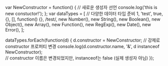 var NewConstructor = function() {  // 새로운 생성자 선언
  console.log('this is new constuctor!');
};
var dataTypes = [  // 다양한 데이터 타입 준비
  1, 'test', true, {}, [], function() {}, /test/,
  new Number(), new String(), new Boolean(), new Object(),
  new Array(), new Function(), new RegExp(), new Date(), new Error(),
];

dataTypes.forEach(function(d) {
  d.constructor = NewConstructor;  // 강제로 constructor 프로퍼티 변경
  console.log(d.constructor.name, '&', d instanceof NewConstructor);  
  // constructor 이름은 변경되었지만, instanceof는 false (실제 생성자 아님)
});
